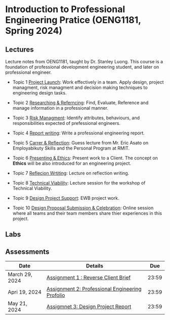 # Introduction to Professional Engineering Pratice (OENG1181, Spring 2024)

## Lectures

Lecture notes from OENG1181, taught by Dr. Stanley Luong. This course is a foundation of professional development engineering student, and later on professional engineer.

* Topic 1 [Project Launch](Project.md): Work effectively in a team. Apply design, project managment, risk managment and decision making techniques to engineering design tasks.

* Topic 2 [Researching & Referncing](Researching.md): Find, Evaluate, Reference and manage information in a professional manner.

* Topic 3 [Risk Managment](Risk.md): Identify attributes, behaviours, and responsibilities expected of prefessional engineers.

* Topic 4 [Report writing](Report.md): Write a professional engineering report.

* Topic 5 [Carrer & Reflection](Carrer.md): Guess lecture from Mr. Eric Asato on Employabikuty Skills and the Personal Program at RMIT.

* Topic 6 [Presenting & Ethics](Presenting.md): Present work to a Client. The concept on **Ethics** will be also introduced for an engineering project.

* Topic 7 [Reflecion Wrtiting](Reflecion.md): Lecture on reflection writing.

* Topic 8 [Technical Viability](Technical.md): Lecture session for the workshop of Technical Viability.

* Topic 9 [Design Project Support](Design.md): EWB project work.

* Topic 10 [Design Proposal Submission & Celebration](submission.md): Online session where all teams and their team members share thier experiences in this project.

## Labs

## Assessments

|  Date|    Details       |  Due   	|
| ------------- |-------------  | ------- |
|    March 29, 2024    |    [Assignment 1 : Reverse Client Brief](https://rmit.instructure.com/courses/135772/assignments/925225)          | 23:59       |
|    Apri 19, 2024    |    [Assignment 2: Professional Engineering Profolio](https://rmit.instructure.com/courses/135772/assignments/925221)          |  23:59      |
|    May 21, 2024    |    [Assigmnet 3: Design Project Report](https://rmit.instructure.com/courses/135772/assignments/925223)          | 23:59       |

